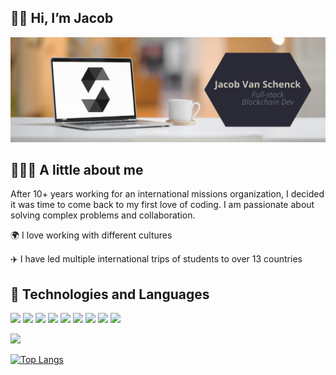 ## 👋🏻 Hi, I’m Jacob
![Header](https://raw.githubusercontent.com/jacobvanschenck/jacobvanschenck/main/Job%20Title%20Header.png)
## 👨🏼‍💻 A little about me
After 10+ years working for an international missions organization, I decided it was time to come back to my first love of coding. I am passionate about solving complex problems and collaboration.



🌍 I love working with different cultures

✈️ I have led multiple international trips of students to over 13 countries

## 🔧 Technologies and Languages 

![](https://img.shields.io/badge/-ReactJS-61DAFB?logo=react&logoColor=white&style=flat)
![](https://img.shields.io/badge/-Solidity-363636?logo=solidity&logoColor=black&style=flat)
![](https://img.shields.io/badge/-Javascript-F7DF1E?logo=javascript&logoColor=white&style=flat)
![](https://img.shields.io/badge/-HTML5-E34F26?logo=html5&logoColor=white&style=flat)
![](https://img.shields.io/badge/-CSS3-1572B6?logo=css3&logoColor=white&style=flat)
![](https://img.shields.io/badge/-Node.js-339933?logo=nodedotjs&logoColor=white&style=flat)
![](https://img.shields.io/badge/-Git-F05032?logo=git&logoColor=white&style=flat)
![](https://img.shields.io/badge/-VSCode-007ACC?logo=visual-studio-code&logoColor=white&style=flat)
![](https://img.shields.io/badge/-MacOS-000000?logo=macos&logoColor=white&style=flat)

![](https://img.shields.io/twitter/follow/jacobvs_eth?style=social)

[![Top Langs](https://github-readme-stats.vercel.app/api/top-langs/?username=jacobvanschenck)](https://github.com/jacobvanschenck/github-readme-stats)
